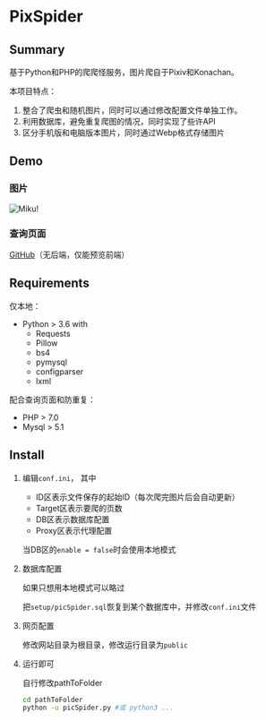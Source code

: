 # PixSpider

## Summary

基于Python和PHP的爬爬怪服务，图片爬自于Pixiv和Konachan。

本项目特点：

1. 整合了爬虫和随机图片，同时可以通过修改配置文件单独工作。
2. 利用数据库，避免重复爬图的情况，同时实现了些许API
3. 区分手机版和电脑版本图片，同时通过Webp格式存储图片



## Demo

### 图片

![Miku!](https://ohh-haolin.github.io/picSpider/public/picture/pc/0.webp)

### 查询页面

[GitHub](https://ohh-haolin.github.io/picSpider/public/)（无后端，仅能预览前端）



## Requirements

仅本地：

- Python > 3.6 with 
  - Requests
  - Pillow
  - bs4
  - pymysql
  - configparser
  - lxml
  

配合查询页面和防重复：

- PHP > 7.0
- Mysql > 5.1



## Install

1. 编辑`conf.ini`， 其中

   - ID区表示文件保存的起始ID（每次爬完图片后会自动更新）
   - Target区表示要爬的页数
   - DB区表示数据库配置
   - Proxy区表示代理配置

   当DB区的`enable = false`时会使用本地模式

   

2. 数据库配置

   如果只想用本地模式可以略过

   把`setup/picSpider.sql`恢复到某个数据库中，并修改`conf.ini`文件



3. 网页配置

   修改网站目录为根目录，修改运行目录为`public`

   


3. 运行即可

   自行修改pathToFolder

   ```bash
   cd pathToFolder
   python -u picSpider.py #或 python3 ...
   ```


